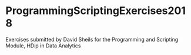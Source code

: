 # ProgrammingScriptingExercises2018
Exercises submitted by David Sheils for the Programming and Scripting Module, HDip in Data Analytics
